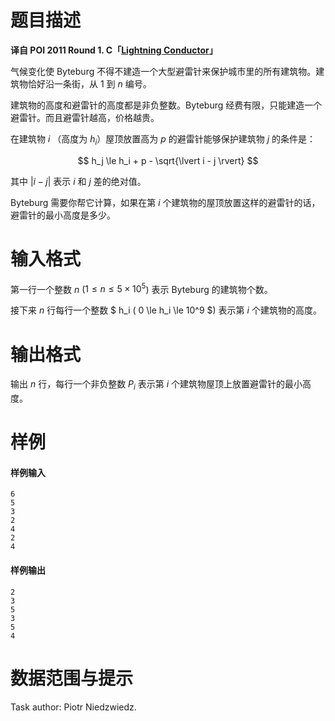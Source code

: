 
# 题目描述

**译自 POI 2011 Round 1. C「[Lightning Conductor](https://szkopul.edu.pl/problemset/problem/iYVwsAcHHCRZzAtQh0QFKbsu/site/?key=statement)」**

气候变化使 Byteburg 不得不建造一个大型避雷针来保护城市里的所有建筑物。建筑物恰好沿一条街，从 $1$ 到 $n$ 编号。

建筑物的高度和避雷针的高度都是非负整数。Byteburg 经费有限，只能建造一个避雷针。而且避雷针越高，价格越贵。

在建筑物 $i$ （高度为 $h_i$）屋顶放置高为 $p$ 的避雷针能够保护建筑物 $j$ 的条件是：

$$ h_j \le h_i + p - \sqrt{\lvert i - j \rvert} $$

其中 $\lvert i - j \rvert$ 表示 $i$ 和 $j$ 差的绝对值。

Byteburg 需要你帮它计算，如果在第 $i$ 个建筑物的屋顶放置这样的避雷针的话，避雷针的最小高度是多少。

# 输入格式

第一行一个整数 $n$ ($1\le n\le 5\times 10^5$) 表示 Byteburg 的建筑物个数。

接下来 $n$ 行每行一个整数 $ h_i $($ 0 \le h_i \le 10^9 $) 表示第 $i$ 个建筑物的高度。

# 输出格式

输出 $n$ 行，每行一个非负整数 $P_i$ 表示第 $i$ 个建筑物屋顶上放置避雷针的最小高度。

# 样例

#### 样例输入
```plain
6
5
3
2
4
2
4
```

#### 样例输出
```plain
2
3
5
3
5
4
```

# 数据范围与提示

Task author: Piotr Niedzwiedz.

